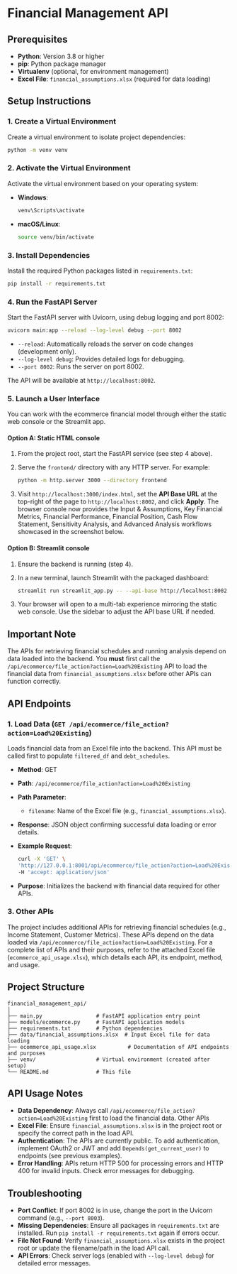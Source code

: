 # Financial Management API


## Prerequisites

- **Python**: Version 3.8 or higher
- **pip**: Python package manager
- **Virtualenv** (optional, for environment management)
- **Excel File**: `financial_assumptions.xlsx` (required for data loading)

## Setup Instructions

### 1. Create a Virtual Environment

Create a virtual environment to isolate project dependencies:

```bash
python -m venv venv
```

### 2. Activate the Virtual Environment

Activate the virtual environment based on your operating system:

- **Windows**:
  ```bash
  venv\Scripts\activate
  ```

- **macOS/Linux**:
  ```bash
  source venv/bin/activate
  ```

### 3. Install Dependencies

Install the required Python packages listed in `requirements.txt`:

```bash
pip install -r requirements.txt
```


### 4. Run the FastAPI Server

Start the FastAPI server with Uvicorn, using debug logging and port 8002:

```bash
uvicorn main:app --reload --log-level debug --port 8002
```

- `--reload`: Automatically reloads the server on code changes (development only).
- `--log-level debug`: Provides detailed logs for debugging.
- `--port 8002`: Runs the server on port 8002.

The API will be available at `http://localhost:8002`.

### 5. Launch a User Interface

You can work with the ecommerce financial model through either the static web
console or the Streamlit app.

#### Option A: Static HTML console

1. From the project root, start the FastAPI service (see step 4 above).
2. Serve the `frontend/` directory with any HTTP server. For example:

   ```bash
   python -m http.server 3000 --directory frontend
   ```

3. Visit `http://localhost:3000/index.html`, set the **API Base URL** at the
   top-right of the page to `http://localhost:8002`, and click **Apply**. The
   browser console now provides the Input & Assumptions, Key Financial Metrics,
   Financial Performance, Financial Position, Cash Flow Statement, Sensitivity
   Analysis, and Advanced Analysis workflows showcased in the screenshot
   below.

#### Option B: Streamlit console

1. Ensure the backend is running (step 4).
2. In a new terminal, launch Streamlit with the packaged dashboard:

   ```bash
   streamlit run streamlit_app.py -- --api-base http://localhost:8002
   ```

3. Your browser will open to a multi-tab experience mirroring the static web
   console. Use the sidebar to adjust the API base URL if needed.

## Important Note

The APIs for retrieving financial schedules and running analysis depend on data loaded into the backend. You **must** first call the `/api/ecommerce/file_action?action=Load%20Existing` API to load the financial data from `financial_assumptions.xlsx` before other APIs can function correctly.

## API Endpoints

### 1. Load Data (`GET /api/ecommerce/file_action?action=Load%20Existing`)

Loads financial data from an Excel file into the backend. This API must be called first to populate `filtered_df` and `debt_schedules`.

- **Method**: GET
- **Path**: `/api/ecommerce/file_action?action=Load%20Existing`
- **Path Parameter**:
  - `filename`: Name of the Excel file (e.g., `financial_assumptions.xlsx`).
- **Response**: JSON object confirming successful data loading or error details.
- **Example Request**:
  ```bash
  curl -X 'GET' \
  'http://127.0.0.1:8001/api/ecommerce/file_action?action=Load%20Existing' \
  -H 'accept: application/json'
  ```

- **Purpose**: Initializes the backend with financial data required for other APIs.

### 3. Other APIs

The project includes additional APIs for retrieving financial schedules (e.g., Income Statement, Customer Metrics). These APIs depend on the data loaded via `/api/ecommerce/file_action?action=Load%20Existing`. For a complete list of APIs and their purposes, refer to the attached Excel file (`ecommerce_api_usage.xlsx`), which details each API, its endpoint, method, and usage.

## Project Structure

```
financial_management_api/
│
├── main.py                 # FastAPI application entry point
├── models/ecommerce.py     # FastAPI application models
├── requirements.txt        # Python dependencies
├── data/financial_assumptions.xlsx  # Input Excel file for data loading
├── ecommerce_api_usage.xlsx          # Documentation of API endpoints and purposes
├── venv/                   # Virtual environment (created after setup)
└── README.md               # This file
```

## API Usage Notes

- **Data Dependency**: Always call `/api/ecommerce/file_action?action=Load%20Existing` first to load the financial data. Other APIs
- **Excel File**: Ensure `financial_assumptions.xlsx` is in the project root or specify the correct path in the load API.
- **Authentication**: The APIs are currently public. To add authentication, implement OAuth2 or JWT and add `Depends(get_current_user)` to endpoints (see previous examples).
- **Error Handling**: APIs return HTTP 500 for processing errors and HTTP 400 for invalid inputs. Check error messages for debugging.

## Troubleshooting

- **Port Conflict**: If port 8002 is in use, change the port in the Uvicorn command (e.g., `--port 8003`).
- **Missing Dependencies**: Ensure all packages in `requirements.txt` are installed. Run `pip install -r requirements.txt` again if errors occur.
- **File Not Found**: Verify `financial_assumptions.xlsx` exists in the project root or update the filename/path in the load API call.
- **API Errors**: Check server logs (enabled with `--log-level debug`) for detailed error messages.

